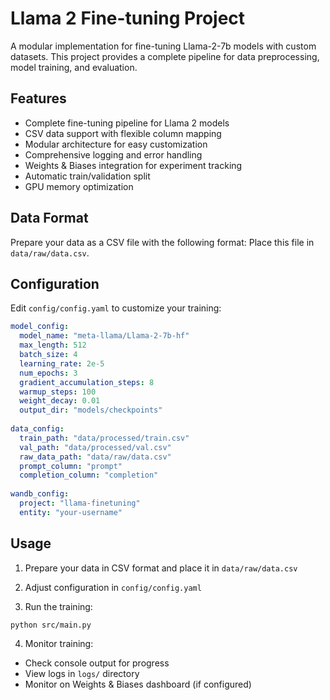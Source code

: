 # Llama 2 Fine-tuning Project

A modular implementation for fine-tuning Llama-2-7b models with custom datasets. This project provides a complete pipeline for data preprocessing, model training, and evaluation.

## Features

- Complete fine-tuning pipeline for Llama 2 models
- CSV data support with flexible column mapping
- Modular architecture for easy customization
- Comprehensive logging and error handling
- Weights & Biases integration for experiment tracking
- Automatic train/validation split
- GPU memory optimization

## Data Format

Prepare your data as a CSV file with the following format:
Place this file in `data/raw/data.csv`.

## Configuration

Edit `config/config.yaml` to customize your training:

```yaml
model_config:
  model_name: "meta-llama/Llama-2-7b-hf"
  max_length: 512
  batch_size: 4
  learning_rate: 2e-5
  num_epochs: 3
  gradient_accumulation_steps: 8
  warmup_steps: 100
  weight_decay: 0.01
  output_dir: "models/checkpoints"
  
data_config:
  train_path: "data/processed/train.csv"
  val_path: "data/processed/val.csv"
  raw_data_path: "data/raw/data.csv"
  prompt_column: "prompt"
  completion_column: "completion"
  
wandb_config:
  project: "llama-finetuning"
  entity: "your-username"
```

## Usage

1. Prepare your data in CSV format and place it in `data/raw/data.csv`

2. Adjust configuration in `config/config.yaml`

3. Run the training:
```bash
python src/main.py
```

4. Monitor training:
- Check console output for progress
- View logs in `logs/` directory
- Monitor on Weights & Biases dashboard (if configured)
